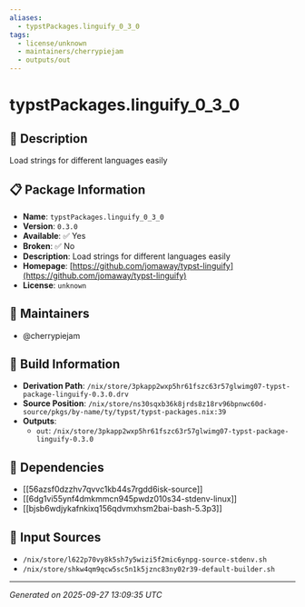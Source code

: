 ```yaml
---
aliases:
  - typstPackages.linguify_0_3_0
tags:
  - license/unknown
  - maintainers/cherrypiejam
  - outputs/out
---
```


# typstPackages.linguify_0_3_0

## 📝 Description

Load strings for different languages easily

## 📋 Package Information

- **Name**: `typstPackages.linguify_0_3_0`
- **Version**: `0.3.0`
- **Available**: ✅ Yes
- **Broken**: ✅ No
- **Description**: Load strings for different languages easily
- **Homepage**: [https://github.com/jomaway/typst-linguify](https://github.com/jomaway/typst-linguify)
- **License**: `unknown`
## 👥 Maintainers

- @cherrypiejam


## 🔧 Build Information

- **Derivation Path**: `/nix/store/3pkapp2wxp5hr61fszc63r57glwimg07-typst-package-linguify-0.3.0.drv`
- **Source Position**: `/nix/store/ns30sqxb36k8jrds8z18rv96bpnwc60d-source/pkgs/by-name/ty/typst/typst-packages.nix:39`
- **Outputs**:
  - `out`:  `/nix/store/3pkapp2wxp5hr61fszc63r57glwimg07-typst-package-linguify-0.3.0`

## 🔗 Dependencies

- [[56azsf0dzzhv7qvvc1kb44s7rgdd6isk-source]]
- [[6dg1vi55ynf4dmkmmcn945pwdz010s34-stdenv-linux]]
- [[bjsb6wdjykafnkixq156qdvmxhsm2bai-bash-5.3p3]]

## 📁 Input Sources

- `/nix/store/l622p70vy8k5sh7y5wizi5f2mic6ynpg-source-stdenv.sh`
- `/nix/store/shkw4qm9qcw5sc5n1k5jznc83ny02r39-default-builder.sh`

---
*Generated on 2025-09-27 13:09:35 UTC*
